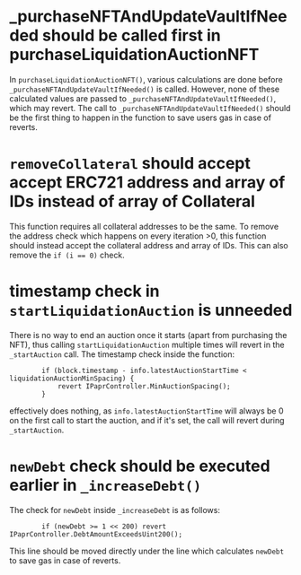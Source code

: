 #  _purchaseNFTAndUpdateVaultIfNeeded should be called first in purchaseLiquidationAuctionNFT

In `purchaseLiquidationAuctionNFT()`, various calculations are done before `_purchaseNFTAndUpdateVaultIfNeeded()` is called. However, none of these calculated values are passed to `_purchaseNFTAndUpdateVaultIfNeeded()`, which may revert. The call to `_purchaseNFTAndUpdateVaultIfNeeded()` should be the first thing to happen in the function to save users gas in case of reverts.

# `removeCollateral` should accept accept ERC721 address and array of IDs instead of array of Collateral

This function requires all collateral addresses to be the same. To remove the address check which happens on every iteration >0, this function should instead accept the collateral address and array of IDs. This can also remove the `if (i == 0)` check.

# timestamp check in `startLiquidationAuction` is unneeded

There is no way to end an auction once it starts (apart from purchasing the NFT), thus calling `startLiquidationAuction` multiple times will revert in the `_startAuction` call. The timestamp check inside the function:
```
        if (block.timestamp - info.latestAuctionStartTime < liquidationAuctionMinSpacing) {
            revert IPaprController.MinAuctionSpacing();
        }
```
effectively does nothing, as `info.latestAuctionStartTime` will always be 0 on the first call to start the auction, and if it's set, the call will revert during `_startAuction`.

# `newDebt` check should be executed earlier in `_increaseDebt()`

The check for `newDebt` inside `_increaseDebt` is as follows:

```
        if (newDebt >= 1 << 200) revert IPaprController.DebtAmountExceedsUint200();
```

This line should be moved directly under the line which calculates `newDebt` to save gas in case of reverts.